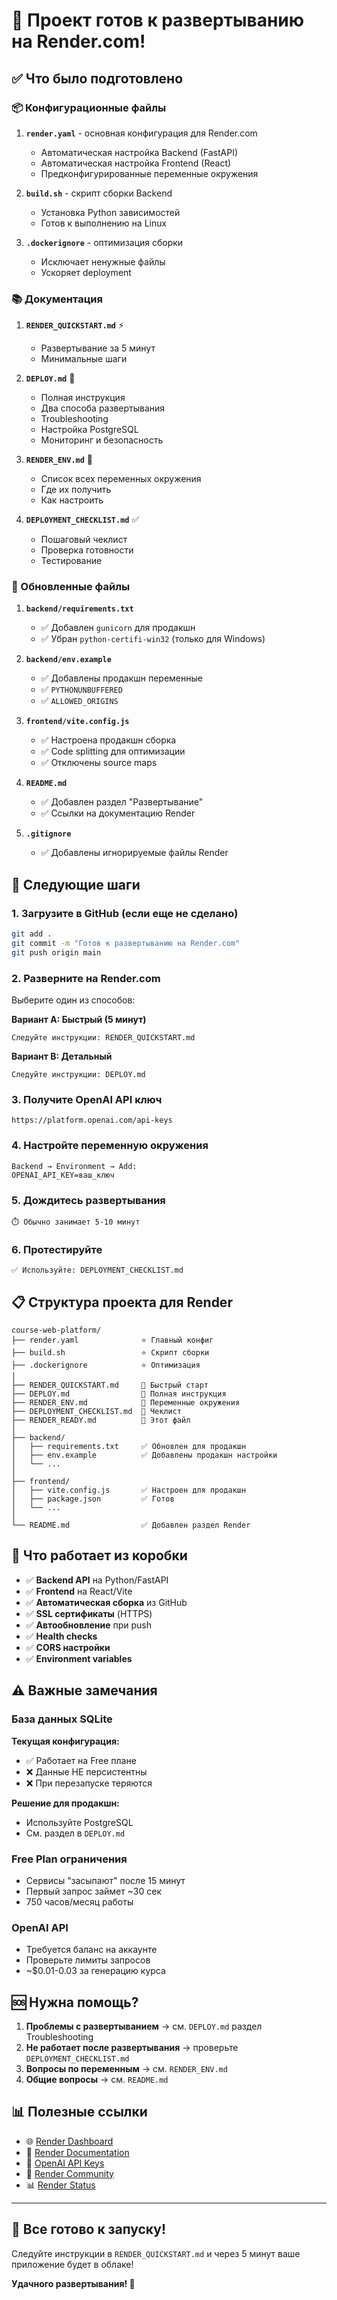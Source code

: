 # 🎉 Проект готов к развертыванию на Render.com!

## ✅ Что было подготовлено

### 📦 Конфигурационные файлы

1. **`render.yaml`** - основная конфигурация для Render.com
   - Автоматическая настройка Backend (FastAPI)
   - Автоматическая настройка Frontend (React)
   - Предконфигурированные переменные окружения

2. **`build.sh`** - скрипт сборки Backend
   - Установка Python зависимостей
   - Готов к выполнению на Linux

3. **`.dockerignore`** - оптимизация сборки
   - Исключает ненужные файлы
   - Ускоряет deployment

### 📚 Документация

1. **`RENDER_QUICKSTART.md`** ⚡
   - Развертывание за 5 минут
   - Минимальные шаги

2. **`DEPLOY.md`** 📖
   - Полная инструкция
   - Два способа развертывания
   - Troubleshooting
   - Настройка PostgreSQL
   - Мониторинг и безопасность

3. **`RENDER_ENV.md`** 🔑
   - Список всех переменных окружения
   - Где их получить
   - Как настроить

4. **`DEPLOYMENT_CHECKLIST.md`** ✅
   - Пошаговый чеклист
   - Проверка готовности
   - Тестирование

### 🔧 Обновленные файлы

1. **`backend/requirements.txt`**
   - ✅ Добавлен `gunicorn` для продакшн
   - ✅ Убран `python-certifi-win32` (только для Windows)

2. **`backend/env.example`**
   - ✅ Добавлены продакшн переменные
   - ✅ `PYTHONUNBUFFERED`
   - ✅ `ALLOWED_ORIGINS`

3. **`frontend/vite.config.js`**
   - ✅ Настроена продакшн сборка
   - ✅ Code splitting для оптимизации
   - ✅ Отключены source maps

4. **`README.md`**
   - ✅ Добавлен раздел "Развертывание"
   - ✅ Ссылки на документацию Render

5. **`.gitignore`**
   - ✅ Добавлены игнорируемые файлы Render

## 🚀 Следующие шаги

### 1. Загрузите в GitHub (если еще не сделано)

```bash
git add .
git commit -m "Готов к развертыванию на Render.com"
git push origin main
```

### 2. Разверните на Render.com

Выберите один из способов:

**Вариант A: Быстрый (5 минут)**
```
Следуйте инструкции: RENDER_QUICKSTART.md
```

**Вариант B: Детальный**
```
Следуйте инструкции: DEPLOY.md
```

### 3. Получите OpenAI API ключ

```
https://platform.openai.com/api-keys
```

### 4. Настройте переменную окружения

```
Backend → Environment → Add:
OPENAI_API_KEY=ваш_ключ
```

### 5. Дождитесь развертывания

```
⏱️ Обычно занимает 5-10 минут
```

### 6. Протестируйте

```
✅ Используйте: DEPLOYMENT_CHECKLIST.md
```

## 📋 Структура проекта для Render

```
course-web-platform/
├── render.yaml              ⭐ Главный конфиг
├── build.sh                 ⭐ Скрипт сборки
├── .dockerignore            ⭐ Оптимизация
│
├── RENDER_QUICKSTART.md     📖 Быстрый старт
├── DEPLOY.md                📖 Полная инструкция
├── RENDER_ENV.md            📖 Переменные окружения
├── DEPLOYMENT_CHECKLIST.md  📖 Чеклист
├── RENDER_READY.md          📖 Этот файл
│
├── backend/
│   ├── requirements.txt     ✅ Обновлен для продакшн
│   ├── env.example          ✅ Добавлены продакшн настройки
│   └── ...
│
├── frontend/
│   ├── vite.config.js       ✅ Настроен для продакшн
│   ├── package.json         ✅ Готов
│   └── ...
│
└── README.md                ✅ Добавлен раздел Render
```

## 🎯 Что работает из коробки

- ✅ **Backend API** на Python/FastAPI
- ✅ **Frontend** на React/Vite
- ✅ **Автоматическая сборка** из GitHub
- ✅ **SSL сертификаты** (HTTPS)
- ✅ **Автообновление** при push
- ✅ **Health checks**
- ✅ **CORS настройки**
- ✅ **Environment variables**

## ⚠️ Важные замечания

### База данных SQLite

**Текущая конфигурация:**
- ✅ Работает на Free плане
- ❌ Данные НЕ персистентны
- ❌ При перезапуске теряются

**Решение для продакшн:**
- Используйте PostgreSQL
- См. раздел в `DEPLOY.md`

### Free Plan ограничения

- Сервисы "засыпают" после 15 минут
- Первый запрос займет ~30 сек
- 750 часов/месяц работы

### OpenAI API

- Требуется баланс на аккаунте
- Проверьте лимиты запросов
- ~$0.01-0.03 за генерацию курса

## 🆘 Нужна помощь?

1. **Проблемы с развертыванием** → см. `DEPLOY.md` раздел Troubleshooting
2. **Не работает после развертывания** → проверьте `DEPLOYMENT_CHECKLIST.md`
3. **Вопросы по переменным** → см. `RENDER_ENV.md`
4. **Общие вопросы** → см. `README.md`

## 📊 Полезные ссылки

- 🌐 [Render Dashboard](https://dashboard.render.com/)
- 📖 [Render Documentation](https://render.com/docs)
- 🔑 [OpenAI API Keys](https://platform.openai.com/api-keys)
- 💬 [Render Community](https://community.render.com/)
- 📊 [Render Status](https://status.render.com/)

---

## 🎊 Все готово к запуску!

Следуйте инструкции в `RENDER_QUICKSTART.md` и через 5 минут ваше приложение будет в облаке!

**Удачного развертывания! 🚀**

